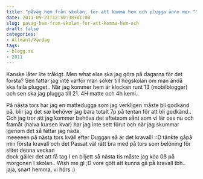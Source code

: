 ```yaml
---
title: "påväg hem från skolan, för att komma hem och plugga ännu mer ^^.."
date: 2011-09-21T12:50:38+01:00
slug: pavag-hem-fran-skolan-for-att-komma-hem-och
draft: false
categories:
- Allmänt/Vardag
tags:
- blogg.se
- 2011
---
```

Kanske låter lite tråkigt. Men what else ska jag göra på dagarna för det forsta? Sen fattar jag inte varför man söker till högskolan om man ändå ska faila plugget.. När jag kommer hem är klockan runt 13 (mobilbloggar) och sen ska jag plugga till 21. 4H matte och 4h kemi..  
  
På nästa tors har jag en mattedugga som jag verkligen måste bli godkänd på, blir jag det sæ behöver jag bara totalt 7p på tentan för att bli godkänd.. Och jag tror att jag kommer behöva det eftetsom sånt som vi lär oss nu och framåt (halva kursen kvar) har jag inte sett förut och när jag skummar igenom det så fattar jag nada.  
meeeeen på nästa tors kväll efter Duggan så är det kravall! ::D tänkte gåpå min första kravall och det Passat väl rätt bra med på tors som belöning för slitet denna veckan  
dock gäller det att få tag I en biljett så nästa tis måste jag köa 08 på morgonen I skolan.. Wish me gl ;D vore gött att kunna gå på kravall tbh..  
jaja, snart hemma, vi hörs :)